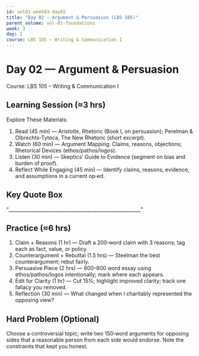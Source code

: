 ```yaml
---
id: vol01-week03-day02
title: "Day 02 — Argument & Persuasion (LBS 105)"
parent_volume: vol-01-foundations
week: 3
day: 2
course: LBS 105 – Writing & Communication I
---
```


# Day 02 — Argument & Persuasion
Course: LBS 105 – Writing & Communication I

## Learning Session (≈3 hrs)
Explore These Materials:
1. Read (45 min) — Aristotle, Rhetoric (Book I, on persuasion); Perelman & Olbrechts‑Tyteca, The New Rhetoric (short excerpt).  
2. Watch (60 min) — Argument Mapping: Claims, reasons, objections; Rhetorical Devices (ethos/pathos/logos).  
3. Listen (30 min) — Skeptics’ Guide to Evidence (segment on bias and burden of proof).  
4. Reflect While Engaging (45 min) — Identify claims, reasons, evidence, and assumptions in a current op‑ed.

## Key Quote Box
“_______________________________________________________”

## Practice (≈6 hrs)
1. Claim + Reasons (1 hr) — Draft a 200‑word claim with 3 reasons; tag each as fact, value, or policy.  
2. Counterargument + Rebuttal (1.5 hrs) — Steelman the best counterargument; rebut fairly.  
3. Persuasive Piece (2 hrs) — 600–800 word essay using ethos/pathos/logos intentionally; mark where each appears.  
4. Edit for Clarity (1 hr) — Cut 15%; highlight improved clarity; track one fallacy you removed.  
5. Reflection (30 min) — What changed when I charitably represented the opposing view?

## Hard Problem (Optional)
Choose a controversial topic; write two 150‑word arguments for opposing sides that a reasonable person from each side would endorse. Note the constraints that kept you honest.
